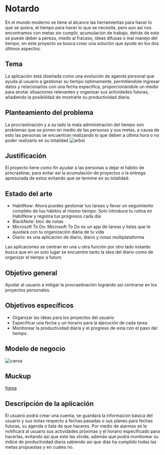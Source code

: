# Notardo
En el mundo moderno se tiene al alcance las herramientas para hacer lo que se quiera, el tiempo para hacer lo que se necesite, pero aun así nos encontramos con metas sin cumplir, acumulación de trabajo, detrás de esto se puede deber a pereza, miedo al fracaso, ideas difusas o mal manejo del tiempo, en este proyecto se busca crear una solución que ayude en los dos últimos aspectos.
## Tema
La aplicación está diseñada como una evolución de agenda personal que ayuda al usuario a gestionar su tiempo óptimamente, permitiéndole ingresar datos y relacionarlos con una fecha específica, proporcionándole un medio para anotar situaciones relevantes y organizar sus actividades futuras, añadiendo la posibilidad de mostrarle su productividad diaria.
## Planteamiento del problema
La procrastinación y a su lado la mala administración del tiempo son problemas que se ponen en medio de las personas y sus metas, a causa de esto las personas se encuentran realizando lo que deben a última hora o no poder realizarlo en su totalidad
![arbol](https://i.imgur.com/kzUFqCn.png)
## Justificación
El proyecto tiene como fin ayudar a las personas a dejar el hábito de procrastinar, para evitar así la acumulación de proyectos o la entrega apresurada de estos evitando que se termine en su totalidad.
## Estado del arte
* HabitNow: Ahora puedes gestionar tus tareas y llevar un seguimiento completo de tus hábitos al mismo tiempo. Solo introduce tu rutina en HabitNow y registra tus progresos cada día
* BlackNote: bloc de notas
* Microsoft To Do: Microsoft To Do es un app de tareas y listas que te ayudará con tu organización diaria de tu vida
* Diario: es una aplicación de diario, diario y notas multiplataforma

Las aplicaciones se centran en una u otra función por otro lado notardo busca que en un solo lugar se encuentre tanto la idea del diario como de organizar el tiempo a futuro
## Objetivo general
Ayudar al usuario a mitigar la procrastinación logrando así centrarse en los proyectos personales.
## Objetivos específicos
* Organizar las ideas para los proyectos del usuario
* Especificar una fecha y un horario para la ejecución de cada tarea
* Monitorear la productividad diaria y el progreso de esta con el paso del tiempo.
## Modelo de negocio
![canva](https://i.imgur.com/65vNIRp.png)
## Muckup
[figma](https://www.figma.com/file/KV6Y3MIU6x9SoO475bncYu/Notardo)
## Descripción de la aplicación
El usuario podrá crear una cuenta, se guardará la informacion básica del usuario y sus notas respecto a fechas pasadas o sus planes para fechas futuras, su agenda o lista de que haceres.
Por medio de alarmas se le notificará al usuario sus actividades próximas y el horario especificado para hacerlas, evitando así que este las olvide, además que podrá monitorear su índice de productividad diaria sabiendo así que días ha cumplido todas las metas propuestas y en cuales no.